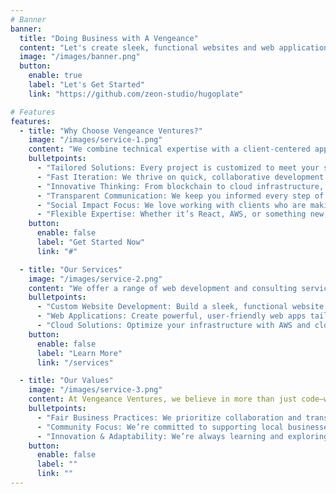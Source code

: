 ```yaml
---
# Banner
banner:
  title: "Doing Business with A Vengeance"
  content: "Let's create sleek, functional websites and web applications based to your unique needs. We help you grow your business with passion."
  image: "/images/banner.png"
  button:
    enable: true
    label: "Let's Get Started"
    link: "https://github.com/zeon-studio/hugoplate"

# Features
features:
  - title: "Why Choose Vengeance Ventures?"
    image: "/images/service-1.png"
    content: "We combine technical expertise with a client-centered approach to deliver solutions that drive real results."
    bulletpoints:
      - "Tailored Solutions: Every project is customized to meet your specific goals and needs."
      - "Fast Iteration: We thrive on quick, collaborative development to bring your ideas to life."
      - "Innovative Thinking: From blockchain to cloud infrastructure, we’re always exploring new technologies."
      - "Transparent Communication: We keep you informed every step of the way."
      - "Social Impact Focus: We love working with clients who are making a positive difference."
      - "Flexible Expertise: Whether it’s React, AWS, or something new, we’re ready to tackle your challenge."
    button:
      enable: false
      label: "Get Started Now"
      link: "#"

  - title: "Our Services"
    image: "/images/service-2.png"
    content: "We offer a range of web development and consulting services to help your business grow."
    bulletpoints:
      - "Custom Website Development: Build a sleek, functional website that reflects your brand."
      - "Web Applications: Create powerful, user-friendly web apps tailored to your needs."
      - "Cloud Solutions: Optimize your infrastructure with AWS and cloud-based tools."
    button:
      enable: false
      label: "Learn More"
      link: "/services"

  - title: "Our Values"
    image: "/images/service-3.png"
    content: At Vengeance Ventures, we believe in more than just code—we believe in building meaningful partnerships."
    bulletpoints:
      - "Fair Business Practices: We prioritize collaboration and transparency over profit."
      - "Community Focus: We’re committed to supporting local businesses and global impact."
      - "Innovation & Adaptability: We’re always learning and exploring new ways to solve problems."
    button:
      enable: false
      label: ""
      link: ""
---
```

